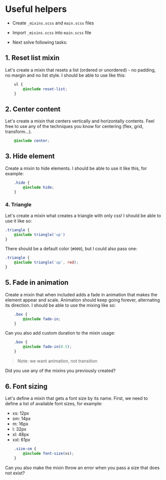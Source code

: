 # Useful helpers

* Create `_mixins.scss` and `main.scss` files
* Import `_mixins.scss` into `main.scss` file

* Next solve following tasks: 

## 1. Reset list mixin

Let's create a mixin that resets a list (ordered or unordered) - no padding, no margin and no list style. I should be able to use like this:

```scss
    ul {
        @include reset-list;
    }
```

## 2. Center content

Let's create a mixin that centers vertically and horizontally contents. Feel free to use any of the techniques you know for centering (flex, grid, transform...).

```scss
    @include center;
```

## 3. Hide element

Create a mixin to hide elements.
I should be able to use it like this, for example:

```scss
    .hide {
        @include hide;
    }
```

### 4. Triangle

Let's create a mixin what creates a triangle with only css!
I should be able to use it like so:

```scss
.triangle {
    @include triangle('up')
}
```

There should be a default color (`#000`), but I could also pass one:

```scss
.triangle {
    @include triangle('up', red);
}
```

## 5. Fade in animation

Create a mixin that when included adds a fade in animation
that makes the element appear and scale. Animation should keep going forever, alternating its direction.
I should be able to use the mixing like so:

```scss
    .box {
        @include fade-in;
    }
```

Can you also add custom duration to the mixin usage:

```scss
    .box {
        @include fade-in(0.5);
    }
```
> Note: we want animation, not transition

Did you use any of the mixins you previously created?

## 6. Font sizing

Let's define a mixin that gets a font size by its name.
First, we need to define a list of available font sizes, for example:

* xs: 12px
* sm: 14px
* m: 16px
* l: 32px
* xl: 48px
* xxl: 61px

```scss
    .size-sm {
        @include font-size(xs);
    }
```

Can you also make the mixin throw an error when you pass a size that does not exist?


